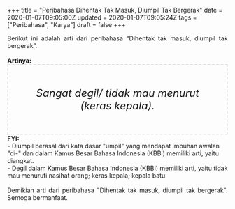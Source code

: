 +++
title = "Peribahasa Dihentak Tak Masuk, Diumpil Tak Bergerak"
date = 2020-01-07T09:05:00Z
updated = 2020-01-07T09:05:24Z
tags = ["Peribahasa", "Karya"]
draft = false
+++

<div dir="ltr" style="text-align: left;" trbidi="on"><div style="text-align: justify;">Berikut ini adalah arti dari peribahasa “Dihentak tak masuk, diumpil tak bergerak”.</div><br /><div style="text-align: justify;"><b>Artinya:</b></div><div style="border: 2px dashed #ddd; font-size: 24px; height: auto; margin: 0 auto; padding: 50px; text-align: center; width: auto;"><i>Sangat degil/ tidak mau menurut (keras kepala).</i></div><b>FYI:</b><br />- Diumpil berasal dari kata dasar "umpil" yang mendapat imbuhan awalan "di-" dan dalam Kamus Besar Bahasa Indonesia (KBBI) memiliki arti, yaitu diangkat.<br />- Degil dalam Kamus Besar Bahasa Indonesia (KBBI) memiliki arti, yaitu tidak mau menuruti nasihat orang; keras kepala; kepala batu.<br /><br /><div style="text-align: justify;">Demikian arti dari peribahasa "Dihentak tak masuk, diumpil tak bergerak". Semoga bermanfaat.</div></div>
